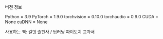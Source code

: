 버전 정보

Python = 3.9
PyTorch = 1.9.0
torchvision = 0.10.0
torchaudio = 0.9.0
CUDA = None
cuDNN = None

사용하는 책: 길벗 출판사 / 딥러닝 파이토치 교과서
